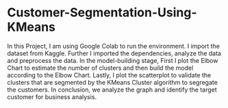 # Customer-Segmentation-Using-KMeans

In this Project, I am using Google Colab to run the environment.
I import the dataset from Kaggle.
Further I imported the dependencies, analyze the data and preprocess the data.
In the model-building stage, First I plot the Elbow Chart to estimate the number of clusters and then build the model according to the Elbow Chart.
Lastly, I plot the scatterplot to validate the clusters that are segmented by the KMeans Cluster algorithm to segregate the customers.
In conclusion, we analyze the graph and identify the target customer for business analysis.

